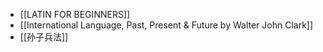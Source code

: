 - [[LATIN FOR BEGINNERS]]
- [[International Language, Past, Present & Future by Walter John Clark]]
- [[孙子兵法]]